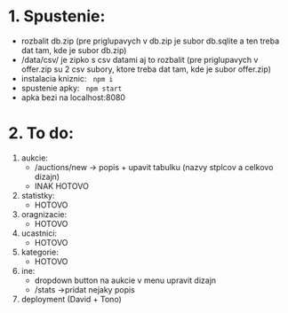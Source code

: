 # 1. Spustenie:
 - rozbalit db.zip (pre priglupavych v db.zip je subor db.sqlite a ten treba dat tam, kde je subor db.zip)
 - /data/csv/ je zipko s csv datami aj to rozbalit (pre priglupavych v offer.zip su 2 csv subory, ktore treba dat tam, kde je subor offer.zip)
 - instalacia kniznic:
&nbsp; ```
       npm i
       ```
 - spustenie apky:
&nbsp; ```
       npm start
       ```
 - apka bezi na localhost:8080

# 2. To do:
1. aukcie:
    - /auctions/new -> popis + upavit tabulku (nazvy stplcov a celkovo dizajn)
    - INAK HOTOVO
2. statistky:
    - HOTOVO
3. oragnizacie:
   - HOTOVO
4. ucastnici:
    - HOTOVO
5. kategorie:
    - HOTOVO
6. ine:
    - dropdown button na aukcie v menu upravit dizajn
    - /stats ->pridat nejaky popis
7. deployment (David + Tono)
